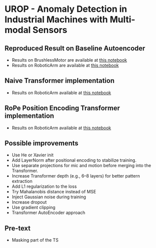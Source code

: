 # UROP - Anomaly Detection in Industrial Machines with Multi-modal Sensors

## Reproduced Result on Baseline Autoencoder

- Results on BrushlessMotor are available at [this notebook](notebooks/02.02-baseline-autoencoder-brushless-motor-eval.ipynb)
- Results on RoboticArm are available at [this notebook](notebooks/02.12-baseline-autoencoder-robotic-arm-eval.ipynb)

## Naive Transformer implementation

- Results on RoboticArm available at [this notebook](notebooks/03.01-naiveTransformer.ipynb)

## RoPe Position Encoding Transformer implementation

- Results on RoboticArm available at [this notebook](notebooks/03.02-naiveTransformer-RoPe.ipynb)

## Possible improvements

- Use He or Xavier init
- Add LayerNorm after positional encoding to stabilize training.
- Use separate projections for mic and motion before merging into the Transformer.
- Increase Transformer depth (e.g., 6–8 layers) for better pattern extraction
- Add L1 regularization to the loss
- Try Mahalanobis distance instead of MSE
- Inject Gaussian noise during training
- Increase dropout
- Use gradient clipping
- Transformer AutoEncoder approach

## Pre-text

- Masking part of the TS
